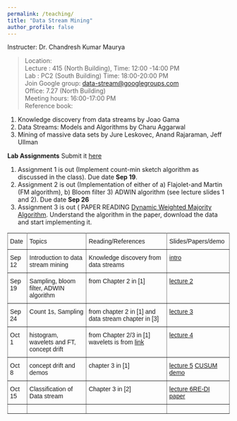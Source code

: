```yaml
---
permalink: /teaching/
title: "Data Stream Mining"
author_profile: false
---
```


Instructer: Dr. Chandresh Kumar Maurya  
>Location:  
>Lecture :   415 (North Building),           Time: 12:00 -14:00 PM  
>Lab :            PC2 (South Building)   Time: 18:00-20:00 PM  
Join Google group:  data-stream@googlegroups.com  
Office: 7.27 (North Building)  
Meeting hours: 16:00-17:00  PM  
Reference book:    
  1. Knowledge discovery from data streams by Joao Gama 
  2. Data Streams: Models and Algorithms by Charu Aggarwal  
  3. Mining of massive data sets by Jure Leskovec, Anand Rajaraman, Jeff Ullman

**Lab Assignments**   Submit it [here](https://classroom.github.com/a/TflJb_rW)
1. Assignment 1 is out (Implement count-min sketch algorithm as discussed in the class). Due date **Sep 19**.   
2. Assignment 2 is out (Implementation of either of a) Flajolet-and Martin (FM algorithm), b) Bloom filter 3) ADWIN algorithm (see lecture slides 1 and 2). Due date **Sep 26**
3. Assignment 3 is out ( PAPER READING [Dynamic Weighted Majority Algorithm](http://citeseerx.ist.psu.edu/viewdoc/download?doi=10.1.1.140.2481&rep=rep1&type=pdf). Understand the algorithm in the paper, download the data and start implementing it.


<style type="text/css">
.tg  {border-collapse:collapse;border-spacing:0;}
.tg td{font-family:Arial, sans-serif;font-size:14px;padding:10px 5px;border-style:solid;border-width:1px;overflow:hidden;word-break:normal;border-color:black;}
.tg th{font-family:Arial, sans-serif;font-size:14px;font-weight:normal;padding:10px 5px;border-style:solid;border-width:1px;overflow:hidden;word-break:normal;border-color:black;}
.tg .tg-0pky{border-color:inherit;text-align:left;vertical-align:top}
</style>
<table class="tg">
  <tr>
    <th class="tg-0pky">Date</th>
    <th class="tg-0pky">Topics</th>
    <th class="tg-0pky">Reading/References</th>
    <th class="tg-0pky">Slides/Papers/demo</th>
  </tr>
  <tr>
    <td class="tg-0pky">Sep 12</td>
    <td class="tg-0pky">Introduction to data stream mining</td>
    <td class="tg-0pky">Knowledge discovery from data streams</td>
    <td class="tg-0pky"><a href="https://drive.google.com/file/d/1yw7ThJel14qX1eLXiQas1BYUHyQuT4A0/view?usp=sharing">intro</a></td>
  </tr>
  <tr>
    <td class="tg-0pky">Sep 19</td>
    <td class="tg-0pky">Sampling, bloom filter, ADWIN algorithm</td>
    <td class="tg-0pky">from Chapter 2 in [1]</td>
    <td class="tg-0pky"><a href="https://drive.google.com/file/d/199yxaqsLZ7P63tNADrDYmx39_SzyyZ3K/view?usp=sharing">lecture 2</a></td>
  </tr>
  <tr>
    <td class="tg-0pky">Sep 24</td>
    <td class="tg-0pky">Count 1s, Sampling </td>
    <td class="tg-0pky">from chapter 2 in [1] and data stream chapter in [3]</td>
    <td class="tg-0pky"><a href="https://drive.google.com/open?id=145pN7KBnEos-ltdqOuyoSZ9bRs-HHC-z">lecture 3</a></td>
  </tr>
  <tr>
    <td class="tg-0pky">Oct 1</td>
    <td class="tg-0pky">histogram, wavelets and FT, concept drift</td>
    <td class="tg-0pky">from Chapter 2/3 in [1] wavelets is from <a href="http://web.iitd.ac.in/~sumeet/WaveletTutorial.pdf">link</a></td>
    <td class="tg-0pky"><a href="https://drive.google.com/open?id=1PxX0xyP77tEdIdGdnl_68p6whbThVzPa">lecture 4</a></td>
  </tr>
 <tr>
    <td class="tg-0pky">Oct 8</td>
    <td class="tg-0pky">concept drift and demos</td>
    <td class="tg-0pky">chapter 3 in [1] </td>
    <td class="tg-0pky"><a href="https://drive.google.com/open?id=1NTdq9tLKN-70YukZArJ6ruKp4CjVtsJk">lecture 5</a> <a href="https://drive.google.com/open?id=1zwvIHbxssTtJ_q5t5WWfXZxyhs50GUDO">CUSUM demo</a>
			</td>
  </tr>
  <tr>
    <td class="tg-0pky">Oct 15</td>
    <td class="tg-0pky">Classification of Data stream</td>
    <td class="tg-0pky">Chapter 3 in [2]</td>
    <td class="tg-0pky"><a href="https://drive.google.com/open?id=1skKbdIf50oSKZrKZny-k1ixF5ogAiUR1">lecture 6</a><a href="http://www.cs.bham.ac.uk/~syw/documents/papers/Hang%20Zhang%20IEEE%20Access%202019.pdf">RE-DI paper</a></td>
  </tr>
  <tr>
    <td class="tg-0pky"></td>
    <td class="tg-0pky"></td>
    <td class="tg-0pky"></td>
    <td class="tg-0pky"></td>
  </tr>
</table>


